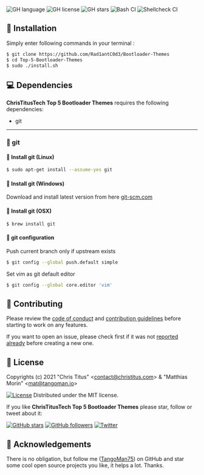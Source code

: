 ![GH language](https://img.shields.io/github/languages/top/ChrisTitusTech/Top-5-Bootloader-Themes)
![GH license](https://img.shields.io/github/license/ChrisTitusTech/Top-5-Bootloader-Themes)
![GH stars](https://img.shields.io/github/stars/ChrisTitusTech/Top-5-Bootloader-Themes)
![Bash CI](https://github.com/ChrisTitusTech/Top-5-Bootloader-Themes/workflows/bash_unit%20CI/badge.svg)
![Shellcheck CI](https://github.com/ChrisTitusTech/Top-5-Bootloader-Themes/workflows/Shellcheck%20CI/badge.svg)


🚀 Installation
---------------

Simply enter following commands in your terminal :

```bash
$ git clone https://github.com/Rad1antC0d3/Bootloader-Themes
$ cd Top-5-Bootloader-Themes
$ sudo ./install.sh
```

💻 Dependencies
---------------

**ChrisTitusTech Top 5 Bootloader Themes** requires the following dependencies:

- git

---

### 🔖 git

#### 🐧 Install git (Linux)

```bash
$ sudo apt-get install --assume-yes git
```

#### 🏁 Install git (Windows)

Download and install latest version from here [git-scm.com](https://git-scm.com/download/win)

#### 🍎 Install git (OSX)

```bash
$ brew install git
```

#### 🔧 git configuration

Push current branch only if upstream exists

```bash
$ git config --global push.default simple
```

Set vim as git default editor

```bash
$ git config --global core.editor 'vim'
```

🤝 Contributing
---------------


Please review the [code of conduct](./CODE_OF_CONDUCT.md) and [contribution guidelines](./CONTRIBUTING.md) before starting to work on any features.

If you want to open an issue, please check first if it was not [reported already](https://github.com/ChrisTitusTech/Top-5-Bootloader-Themes/issues) before creating a new one.

📜 License
----------

Copyrights (c) 2021 &quot;Chris Titus&quot; &lt;contact@christitus.com&gt; &amp; &quot;Matthias Morin&quot; &lt;mat@tangoman.io&gt;

[![License](https://img.shields.io/badge/Licence-MIT-green.svg)](LICENSE)
Distributed under the MIT license.

If you like **ChrisTitusTech Top 5 Bootloader Themes** please star, follow or tweet about it:

[![GitHub stars](https://img.shields.io/github/stars/ChrisTitusTech/Top-5-Bootloader-Themes?style=social)](https://github.com/ChrisTitusTech/Top-5-Bootloader-Themes/stargazers)
[![GitHub followers](https://img.shields.io/github/followers/ChrisTitusTech?style=social)](https://github.com/ChrisTitusTech)
[![Twitter](https://img.shields.io/twitter/url?style=social&url=https%3A%2F%2Fgithub.com%2FChrisTitusTech%2FTop-5-Bootloader-Themes)](https://twitter.com/intent/tweet?text=Wow:&url=https%3A%2F%2Fgithub.com%2FChrisTitusTech%2FTop-5-Bootloader-Themes)

🙏 Acknowledgements
-------------------

There is no obligation, but follow me ([TangoMan75](https://github.com/TangoMan75)) on GitHub and star some cool open source projects you like, it helps a lot. Thanks.
